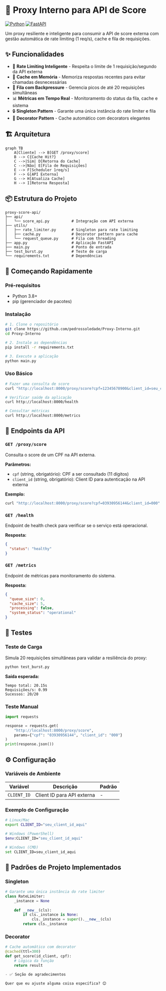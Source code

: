 # 🔄 Proxy Interno para API de Score

[![Python](https://img.shields.io/badge/Python-3.8%2B-blue?logo=python)](https://python.org)
[![FastAPI](https://img.shields.io/badge/FastAPI-0.104%2B-green?logo=fastapi)](https://fastapi.tiangolo.com)

Um proxy resiliente e inteligente para consumir a API de score externa com gestão automática de rate limiting (1 req/s), cache e fila de requisições.

## ✨ Funcionalidades

- 🚦 **Rate Limiting Inteligente** - Respeita o limite de 1 requisição/segundo da API externa
- 💾 **Cache em Memória** - Memoriza respostas recentes para evitar chamadas desnecessárias
- 🎯 **Fila com Backpressure** - Gerencia picos de até 20 requisições simultâneas
- 📊 **Métricas em Tempo Real** - Monitoramento do status da fila, cache e sistema
- 🔒 **Singleton Pattern** - Garante uma única instância do rate limiter e fila
- 🎨 **Decorator Pattern** - Cache automático com decorators elegantes

## 🏗️ Arquitetura

```mermaid
graph TB
    A[Cliente] --> B[GET /proxy/score]
    B --> C{Cache Hit?}
    C -->|Sim| D[Retorna do Cache]
    C -->|Não| E[Fila de Requisições]
    E --> F[Scheduler 1req/s]
    F --> G[API Externa]
    G --> H[Atualiza Cache]
    H --> I[Retorna Resposta]
```

## 📦 Estrutura do Projeto

```
proxy-score-api/
├── api/
│   └── score_api.py          # Integração com API externa
├── utils/
│   ├── rate_limiter.py       # Singleton para rate limiting
│   ├── cache.py              # Decorator pattern para cache
│   └── request_queue.py      # Fila com threading
├── app.py                    # Aplicação FastAPI
├── main.py                   # Ponto de entrada
├── test_burst.py             # Teste de carga
└── requirements.txt          # Dependências
```

## 🚀 Começando Rapidamente

### Pré-requisitos

- Python 3.8+
- pip (gerenciador de pacotes)

### Instalação

```bash
# 1. Clone o repositório
git clone https://github.com/pedrossoledade/Proxy-Interno.git
cd Proxy-Interno

# 2. Instale as dependências
pip install -r requirements.txt

# 3. Execute a aplicação
python main.py
```

### Uso Básico

```bash
# Fazer uma consulta de score
curl "http://localhost:8000/proxy/score?cpf=12345678900&client_id=seu_client_id"

# Verificar saúde da aplicação
curl http://localhost:8000/health

# Consultar métricas
curl http://localhost:8000/metrics
```

## 📡 Endpoints da API

### `GET /proxy/score`
Consulta o score de um CPF na API externa.

**Parâmetros:**
- `cpf` (string, obrigatório): CPF a ser consultado (11 dígitos)
- `client_id` (string, obrigatório): Client ID para autenticação na API externa

**Exemplo:**
```bash
curl "http://localhost:8000/proxy/score?cpf=03930956144&client_id=000"
```

### `GET /health`
Endpoint de health check para verificar se o serviço está operacional.

**Resposta:**
```json
{
  "status": "healthy"
}
```

### `GET /metrics`
Endpoint de métricas para monitoramento do sistema.

**Resposta:**
```json
{
  "queue_size": 0,
  "cache_size": 5,
  "processing": false,
  "system_status": "operational"
}
```

## 🧪 Testes

### Teste de Carga
Simula 20 requisições simultâneas para validar a resiliência do proxy:

```bash
python test_burst.py
```

**Saída esperada:**
```
Tempo total: 20.15s
Requisições/s: 0.99
Sucessos: 20/20
```

### Teste Manual
```python
import requests

response = requests.get(
    "http://localhost:8000/proxy/score",
    params={"cpf": "03930956144", "client_id": "000"}
)
print(response.json())
```

## ⚙️ Configuração

### Variáveis de Ambiente

| Variável | Descrição | Padrão |
|----------|-----------|--------|
| `CLIENT_ID` | Client ID para API externa | - |

### Exemplo de Configuração

```bash
# Linux/Mac
export CLIENT_ID="seu_client_id_aqui"

# Windows (PowerShell)
$env:CLIENT_ID="seu_client_id_aqui"

# Windows (CMD)
set CLIENT_ID=seu_client_id_aqui
```

## 🎯 Padrões de Projeto Implementados

### Singleton
```python
# Garante uma única instância do rate limiter
class RateLimiter:
    _instance = None
    
    def __new__(cls):
        if cls._instance is None:
            cls._instance = super().__new__(cls)
        return cls._instance
```

### Decorator
```python
# Cache automático com decorator
@cached(ttl=300)
def get_score(id_client, cpf):
    # Lógica da função
    return result

- ✅ Seção de agradecimentos

Quer que eu ajuste alguma coisa específica? 😊
